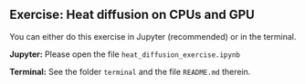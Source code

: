 ## Exercise: Heat diffusion on CPUs and GPU

You can either do this exercise in Jupyter (recommended) or in the terminal.

**Jupyter:** Please open the file `heat_diffusion_exercise.ipynb`

**Terminal:** See the folder `terminal` and the file `README.md` therein.